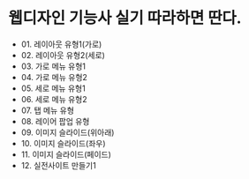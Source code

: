 

<h1>웹디자인 기능사 실기 따라하면 딴다.</h1>
<ul>
  <li>01. 레이아웃 유형1(가로) <a href="https://webstoryboy.github.io/webd/webd01.html"></a></li>
  <li>02. 레이아웃 유형2(세로) <a href="https://webstoryboy.github.io/webd/webd02.html"></a></li>
  <li>03. 가로 메뉴 유형1 <a href="https://webstoryboy.github.io/webd/webd03.html"></a></li>
  <li>04. 가로 메뉴 유형2 <a href="https://webstoryboy.github.io/webd/webd04.html"></a></li>
  <li>05. 세로 메뉴 유형1 <a href="https://webstoryboy.github.io/webd/webd05.html"></a></li>
  <li>06. 세로 메뉴 유형2 <a href="https://webstoryboy.github.io/webd/webd06.html"></a></li>
  <li>07. 탭 메뉴 유형 <a href="https://webstoryboy.github.io/webd/webd07.html"></a></li>
  <li>08. 레이어 팝업 유형 <a href="https://webstoryboy.github.io/webd/webd09.html"></a></li>
  <li>09. 이미지 슬라이드(위아래) <a href="https://webstoryboy.github.io/webd/webd10.html"></a></li>
  <li>10. 이미지 슬라이드(좌우) <a href="https://webstoryboy.github.io/webd/webd11.html"></a></li>
  <li>11. 이미지 슬라이드(페이드) <a href="https://webstoryboy.github.io/webd/webd12.html"></a></li>
  <li>12. 실전사이트 만들기1 <a href="https://webstoryboy.github.io/webd/webd13.html"></a></li>
</ul>
